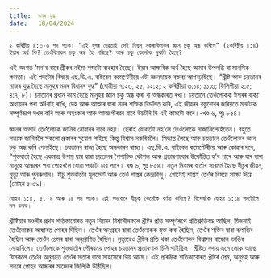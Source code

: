 ```yaml
---
title:  মনৰ যুদ্ধ
date:   18/04/2024
---
```


`২ কৰিন্থীয় ৪:৩-৬ পদ পঢ়ক। “এই যুগৰ দেৱতাই সেই বিশ্বস নকৰাবিলাকৰ জ্ঞান চকু অন্ধ কৰিলে” (২কৰিন্থীয় ৪:৪) ইয়াৰ অৰ্থ কি? তেওঁবিলাকৰ চকু অন্ধ হৈ পৰিছে? আৰু চকু কেনেকৈ মুকলি হৈছে?`

এই অংশত ‘মন’ৰ বাবে গ্ৰীকৰ নইমা শব্দটো ব্যৱহাৰ হৈছে। ইয়াৰ আক্ষৰিক অৰ্থ হৈছে আমাৰ উপলব্ধি বা মানসিক ক্ষমতা। এই পদটোৰ বিষয়ে এছ.ডি.এ. বাইবেল কমেণ্টেৰীয়ে এটা জ্ঞানদায়ক বক্তব্য আগবঢ়াইছে। “খ্ৰীষ্ট আৰু চয়তানৰ মাজৰ যুদ্ধ হৈছে মানুহৰ মনৰ বিধানৰ যুদ্ধ” (ৰোমীয়া ৭:২৩, ২৫; ১২:২; ২ কৰিন্থীয়া ৩:১৪; ১১:৩; ফিলিপীয়া ২:৫; ৪:৭, ৮)। চয়তানৰ প্ৰধান কাম হৈছে মানুহৰ জ্ঞান চকু অন্ধ কৰা বা অন্ধকাৰত ৰখা। চয়তানে তেওঁলোকক ঈশ্বৰৰ বাক্য অধ্যয়নৰ পৰা আঁîৰাই ৰাখি, দেহ আৰু আত্মাৰ দ্বাৰা মনৰ শক্তিক বিচলিত কৰি, এই জীৱনৰ বস্তুবোৰৰ জৰিয়তে মনটোক সম্পূৰ্ণৰূপে দখল কৰি আৰু অহংকাৰ আৰু আত্মগৌৰৱৰ বাবে উচটনি দি এই কামটো কৰে।-খণ্ড ৬, পৃঃ ৮৫৪।

জ্ঞানৰ অভাৱ তেওঁলোকে জানিব নোৱাৰৰ বাবে নহয়। হেৰাই যোৱাটো নহ’লে তেওঁলোকে নাজানিলেহেঁতেন। বহুতে সত্যক জানিবলৈ সকলো প্ৰকাৰৰ সুযোগ পাইছে কিন্তু বিশ্বাস নকৰিবলৈ। সিদ্ধান্ত লৈছে আৰু চয়তানে তেওঁলোকৰ জ্ঞান চকু অন্ধ কৰি পেলাইছে। চয়তানৰ ৰাজ্য হৈছে অন্ধকাৰৰ ৰাজ্য। এছ.ডি.এ. বাইবেল কমেণ্টেৰীয়ে আৰু কোৱাৰ দৰে, “শুভবাৰ্তা হৈছে একমাত্ৰ উপায় যাৰ দ্বাৰা চয়তানৰ পৈশাচিক কৌশল আৰু প্ৰতাৰণাবোৰ উকোঁচিত হ’ব পাৰে আৰু যাৰ দ্বাৰা মানুহে আন্ধাৰৰ পৰা পোহৰলৈ যোৱা পথটো চাব পাৰে। খণ্ড ৬, পৃঃ ৮৫৪। নতুন নিয়মৰ বাৰ্তাৰ সাৰমৰ্ম হৈছে যীচুৰ জীৱন, মৃত্যু আৰু পুনৰুত্থান। যীচু শুভবাৰ্তাৰ মূলভেটি আৰু তেওঁ শাস্ত্ৰৰ কেন্দ্ৰবিন্দু। গোটেই শাস্ত্ৰই তেওঁৰ বিষয়ে সাক্ষ্য দিয়ে (যোহন ৫:৩৯)।

`যোহন ১:৪, ৫, ৯ আৰু ১৪ পদ পঢ়ক। এই পদবোৰে যীচুক কেনেকৈ বৰ্ণনা কৰিছে? বিশেষকৈ যোহন ১:১৪ পদটোলৈ মন কৰক।`

খ্ৰীষ্টিয়ান মণ্ডলীৰ প্ৰথম শতিকাবোৰত নতুন নিয়মৰ বিশ্বাসীসকলে খ্ৰীষ্টৰ প্ৰতি সম্পূৰ্ণৰূপে প্ৰতিশ্ৰুতিবদ্ধ আছিল, যিজনাই তেওঁলোকৰ আন্ধাৰত পোহৰ দিছিল। তেওঁৰ অনুগ্ৰহৰ দ্বাৰা তেওঁলোকক মুক্ত কৰা হৈছিল, তেওঁৰ শক্তিৰ দ্বাৰা ৰূপান্তিৰ হৈছিল আৰু তেওঁৰ প্ৰেমৰ দ্বাৰা অনুপ্ৰাণিত হৈছিল। মৃত্যুৱেও খ্ৰীষ্টৰ প্ৰতি থকা তেওঁলোকৰ বিশ্বাসৰ বান্ধোন ভাঙিব নোৱাৰিলে। তেওঁলোকে শুভবাৰ্তাৰ গৌৰৱময় পোহৰ চয়তানৰ প্ৰতাৰণাক চিনি পাইছিল। খ্ৰীষ্টত সদায় এনে লোক আছে যিসকলে তেওঁৰ অনুগ্ৰহত তেওঁৰ সত্যৰ বাবে সাহসেৰে থিয় আছে। এই প্ৰাৰম্ভিক শতিকাবোৰত খ্ৰীষ্টৰ প্ৰেম, অনুগ্ৰহ আৰু সত্যৰ পোহৰ আন্ধাৰৰ মাজেৰে জিলিকি উঠিছিল।